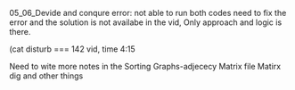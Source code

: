 05_06_Devide and conqure error: not able to run both codes need to fix the error
and the solution is not availabe in the vid, 
Only approach and logic is there.


(cat disturb === 142 vid, time 4:15


Need to wite more notes in the Sorting Graphs-adjececy Matrix file 
Matirx dig and other things 
